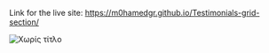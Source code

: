 Link for the live site: https://m0hamedgr.github.io/Testimonials-grid-section/

![Χωρίς τίτλο](https://github.com/user-attachments/assets/84af1296-a057-463f-a542-8fd2a1790dfa)

